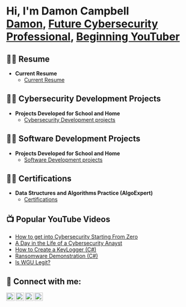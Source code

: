 <h1>Hi, I'm Damon Campbell <br/><a href="https://github.com/CMagneto">Damon</a>, <a href="https://www.linkedin.com/in/damon-campbell-58394231b/">Future Cybersecurity Professional</a>, <a href="https://www.youtube.com/channel/UCQr_LTeZX_es-vSZBf7itwg">Beginning YouTuber</a></h1>


<h2>👨‍💻 Resume </h2>

- <b>Current Resume</b>
  - [Current Resume](https://github.com/CMagneto/ResumeMaster)

<h2>👨‍💻 Cybersecurity Development Projects </h2>

- <b>Projects Developed for School and Home</b>
  - [Cybersecurity Development projects](https://www.google.com)
 

<h2>👨‍💻 Software Development Projects </h2>

- <b>Projects Developed for School and Home</b>
  - [Software Development projects](https://www.google.com)
 

<h2>👨‍💻 Certifications </h2>

- <b>Data Structures and Algorithms Practice (AlgoExpert)</b>
  - [Certifications](https://www.google.com)

<h2>📺 Popular YouTube Videos</h2>

- [How to get into Cybersecurity Starting From Zero](https://www.youtube.com/watch?v=a83ASGn_V_s)
- [A Day in the Life of a Cybersecurity Anayst](https://www.youtube.com/watch?v=uHy3oM7NnoU)
- [How to Create a KeyLogger (C#)](https://www.youtube.com/watch?v=N-L9hklSlNk)
- [Ransomware Demonstration (C#)](https://www.youtube.com/watch?v=OfvdQeh79s0)
- [Is WGU Legit?](https://www.youtube.com/watch?v=E2MwRWxDBkA)

<h2> 🤳 Connect with me:</h2>

[<img align="left" alt="DamonCampbell | YouTube" width="22px" src="https://cdn.jsdelivr.net/npm/simple-icons@v3/icons/youtube.svg" />][youtube]
[<img align="left" alt="DamonCampbell | Twitter" width="22px" src="https://cdn.jsdelivr.net/npm/simple-icons@v3/icons/twitter.svg" />][twitter]
[<img align="left" alt="DamonCampbell | LinkedIn" width="22px" src="https://cdn.jsdelivr.net/npm/simple-icons@v3/icons/linkedin.svg" />][linkedin]
[<img align="left" alt="DamonCampbell | Instagram" width="22px" src="https://cdn.jsdelivr.net/npm/simple-icons@v3/icons/instagram.svg" />][instagram]

[twitter]: https://twitter.com/joshmadakor
[youtube]: https://www.youtube.com/c/joshmadakor
[instagram]: https://www.instagram.com/joshmadakor/
[linkedin]: https://linkedin.com/in/joshmadakor

<!--
**DamonCampbell/DamonCampbell** is a ✨ _special_ ✨ repository because its `README.md` (this file) appears on your GitHub profile.

Here are some ideas to get you started:

- 🔭 I’m currently working on ...
- 🌱 I’m currently learning ...
- 👯 I’m looking to collaborate on ...
- 🤔 I’m looking for help with ...
- 💬 Ask me about ...
- 📫 How to reach me: ...
- 😄 Pronouns: ...
- ⚡ Fun fact: ...
-->
